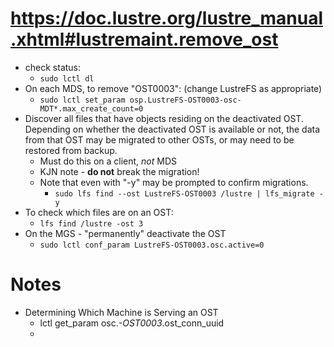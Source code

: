 # https://doc.lustre.org/lustre_manual.xhtml#lustremaint.remove_ost

- check status:
  - ``sudo lctl dl``
- On each MDS, to remove "OST0003":  (change LustreFS as appropriate)
  - ``sudo lctl set_param osp.LustreFS-OST0003-osc-MDT*.max_create_count=0``
- Discover all files that have objects residing on the deactivated OST. Depending on whether the deactivated OST is available or not, the data from that OST may be migrated to other OSTs, or may need to be restored from backup.
  - Must do this on a client, *not* MDS
  - KJN note - **do not** break the migration!
  - Note that even with "-y" may be prompted to confirm migrations.
    -  ``sudo lfs find --ost LustreFS-OST0003 /lustre | lfs_migrate -y``   
- To check which files are on an OST:
  - ``lfs find /lustre -ost 3``
- On the MGS - "permanently" deactivate the OST
  - ``sudo lctl conf_param LustreFS-OST0003.osc.active=0``

# Notes
- Determining Which Machine is Serving an OST
  - lctl get_param osc.*-OST0003*.ost_conn_uuid
  - 
